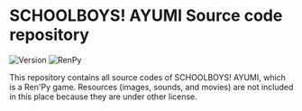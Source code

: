 # SCHOOLBOYS! AYUMI Source code repository

![Version](https://img.shields.io/badge/Version-2.3.1093.3-green.svg?style=flat-square)
![RenPy](https://img.shields.io/badge/RenPy-8.3.6-green.svg?style=flat-square)

This repository contains all source codes of SCHOOLBOYS! AYUMI, which is a Ren'Py game. Resources (images, sounds, and movies) are not included in this place because they are under other license.
